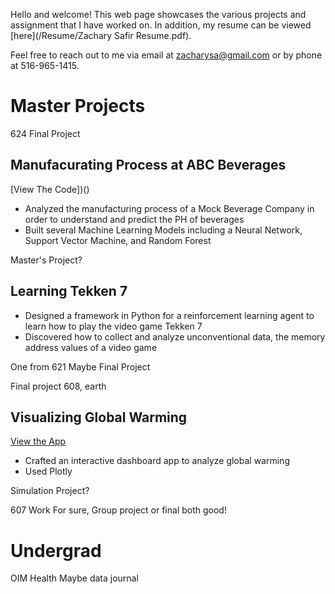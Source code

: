 Hello and welcome! This web page showcases the various projects and assignment  that I have worked on. In addition, my resume can be viewed [here](/Resume/Zachary Safir Resume.pdf). 

Feel free to reach out to me via email at [zacharysa@gmail.com](mailto:zacharysa@gmail.com) or by phone at 516-965-1415.




# Master Projects 

624 Final Project

## Manufacurating Process at ABC Beverages
[View The Code])() 

* Analyzed the manufacturing process of a Mock Beverage Company in order to understand and predict the PH of beverages
* Built several  Machine Learning Models including a Neural Network, Support Vector Machine, and Random Forest 


Master's Project?
## Learning Tekken 7
* Designed a framework in Python for a reinforcement learning agent to learn how to play the video game Tekken 7
* Discovered how to collect and analyze unconventional data, the memory address values of a video game 

One from 621 Maybe Final Project

Final project 608, earth
## Visualizing Global Warming
[View the App](https://global-temp-changes.herokuapp.com/)
* Crafted an interactive dashboard app to analyze global warming
* Used Plotly 

Simulation Project? 

607 Work For sure, Group project or final both good!

# Undergrad 

OIM 
Health Maybe
data journal 


